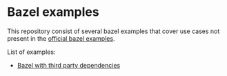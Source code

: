 # Bazel examples

This repository consist of several bazel examples that cover use cases not present in the [official bazel examples](https://github.com/bazelbuild/bazel/tree/master/examples).

List of examples:
* [Bazel with third party dependencies](./third_party_dependencies/Readme.md)
